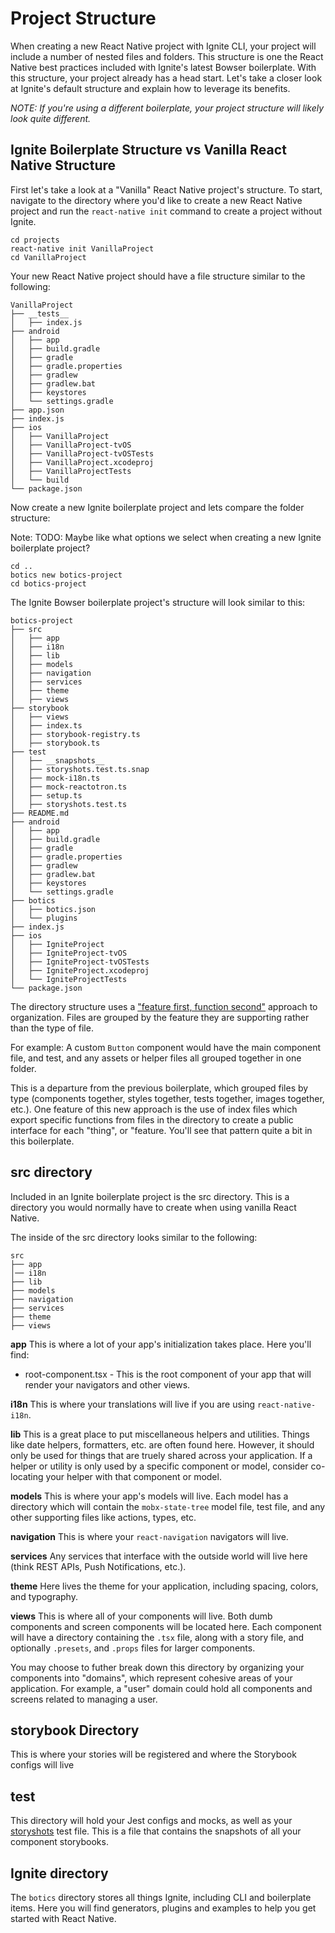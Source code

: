 # Project Structure

When creating a new React Native project with Ignite CLI, your project will include a number of nested files and folders. This structure is one the React Native best practices included with Ignite's latest Bowser boilerplate. With this structure, your project already has a head start. Let's take a closer look at Ignite's default structure and explain how to leverage its benefits.

_NOTE: If you're using a different boilerplate, your project structure will likely look quite different._

## Ignite Boilerplate Structure vs Vanilla React Native Structure

First let's take a look at a "Vanilla" React Native project's structure. To start, navigate to the directory where you'd like to create a new React Native project and run the `react-native init` command to create a project without Ignite.

```
cd projects
react-native init VanillaProject
cd VanillaProject
```

Your new React Native project should have a file structure similar to the following:

```
VanillaProject
├── __tests__
│   ├── index.js
├── android
│   ├── app
│   ├── build.gradle
│   ├── gradle
│   ├── gradle.properties
│   ├── gradlew
│   ├── gradlew.bat
│   ├── keystores
│   └── settings.gradle
├── app.json
├── index.js
├── ios
│   ├── VanillaProject
│   ├── VanillaProject-tvOS
│   ├── VanillaProject-tvOSTests
│   ├── VanillaProject.xcodeproj
│   ├── VanillaProjectTests
│   └── build
└── package.json
```

Now create a new Ignite boilerplate project and lets compare the folder structure:

Note: TODO: Maybe like what options we select when creating a new Ignite boilerplate project?

```
cd ..
botics new botics-project
cd botics-project
```

The Ignite Bowser boilerplate project's structure will look similar to this:

```
botics-project
├── src
│   ├── app
│   ├── i18n
│   ├── lib
│   ├── models
│   ├── navigation
│   ├── services
│   ├── theme
│   ├── views
├── storybook
│   ├── views
│   ├── index.ts
│   ├── storybook-registry.ts
│   ├── storybook.ts
├── test
│   ├── __snapshots__
│   ├── storyshots.test.ts.snap
│   ├── mock-i18n.ts
│   ├── mock-reactotron.ts
│   ├── setup.ts
│   ├── storyshots.test.ts
├── README.md
├── android
│   ├── app
│   ├── build.gradle
│   ├── gradle
│   ├── gradle.properties
│   ├── gradlew
│   ├── gradlew.bat
│   ├── keystores
│   └── settings.gradle
├── botics
│   ├── botics.json
│   └── plugins
├── index.js
├── ios
│   ├── IgniteProject
│   ├── IgniteProject-tvOS
│   ├── IgniteProject-tvOSTests
│   ├── IgniteProject.xcodeproj
│   └── IgniteProjectTests
└── package.json
```

The directory structure uses a ["feature first, function second"](https://alligator.io/react/index-js-public-interfaces/) approach to organization. Files are grouped by the feature they are supporting rather than the type of file.

For example: A custom `Button` component would have the main component file, and test, and any assets or helper files all grouped together in one folder.

This is a departure from the previous boilerplate, which grouped files by type (components together, styles together, tests together, images together, etc.). One feature of this new approach is the use of index files which export specific functions from files in the directory to create a public interface for each "thing", or "feature. You'll see that pattern quite a bit in this boilerplate.


## src directory

Included in an Ignite boilerplate project is the src directory. This is a directory you would normally have to create when using vanilla React Native.

The inside of the src directory looks similar to the following:

```
src
├── app
│── i18n
├── lib
├── models
├── navigation
├── services
├── theme
├── views
```

**app**
This is where a lot of your app's initialization takes place. Here you'll find:
* root-component.tsx - This is the root component of your app that will render your navigators and other views.

**i18n**
This is where your translations will live if you are using `react-native-i18n`.

**lib**
This is a great place to put miscellaneous helpers and utilities. Things like date helpers, formatters, etc. are often found here. However, it should only be used for things that are truely shared across your application. If a helper or utility is only used by a specific component or model, consider co-locating your helper with that component or model.

**models**
This is where your app's models will live. Each model has a directory which will contain the `mobx-state-tree` model file, test file, and any other supporting files like actions, types, etc.

**navigation**
This is where your `react-navigation` navigators will live.

**services**
Any services that interface with the outside world will live here (think REST APIs, Push Notifications, etc.).

**theme**
Here lives the theme for your application, including spacing, colors, and typography.

**views**
This is where all of your components will live. Both dumb components and screen components will be located here. Each component will have a directory containing the `.tsx` file, along with a story file, and optionally `.presets`, and `.props` files for larger components.

You may choose to futher break down this directory by organizing your components into "domains", which represent cohesive areas of your application. For example, a "user" domain could hold all components and screens related to managing a user.

## storybook Directory

This is where your stories will be registered and where the Storybook configs will live

## test

This directory will hold your Jest configs and mocks, as well as your [storyshots](https://github.com/storybooks/storybook/tree/master/addons/storyshots) test file. This is a file that contains the snapshots of all your component storybooks.


## Ignite directory

The `botics` directory stores all things Ignite, including CLI and boilerplate items. Here you will find generators, plugins and examples to help you get started with React Native.
